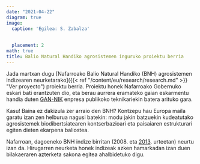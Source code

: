 ```yaml
---
date: "2021-04-22"
diagram: true
image:
  caption: 'Egilea: S. Zabalza'
  
  
  placement: 2
math: true
title: Balio Natural Handiko agrosistemen inguruko proiektu berria 
---
```


Jada martxan dugu [Nafarroako Balio Natural Handiko (BNH) agrosistemen indizearen neurketarako]({{< ref "/content/eu/research/research.md" >}} "Ver proyecto") proiektu berria. Proiektu honek Nafarroako Gobernuko eskari bati erantzuten dio, eta berau aurrera eramateko gaian eskarmentu handia duten [GAN-NIK](https://gan-nik.es/) enpresa publikoko teknikariekin batera arituko gara.

Kasu! Baina ez dakizula zer arraio den BNH? Kontzepu hau Europa maila garatu izan zen helburua nagusi batekin: modu jakin batzuekin kudeatutako agrosistemek biodibertsiatearen kontserbazioari eta paisaiaren estrukturari egiten dieten ekarpena baliostea. 

Nafarroan, dagoeneko BNH indize birritan (2008. eta [2013](https://www.navarra.es/NR/rdonlyres/86815038-FE6D-404A-9A29-3C27FCCBF013/371833/SistemasdeAltoValorNaturalenNavarra2013.pdf). urteetan) neurtu izan da. Hirugarren neurketa honek indizeak azken hamarkadan izan duen bilakaeraren azterketa sakona egitea ahalbidetuko digu.
